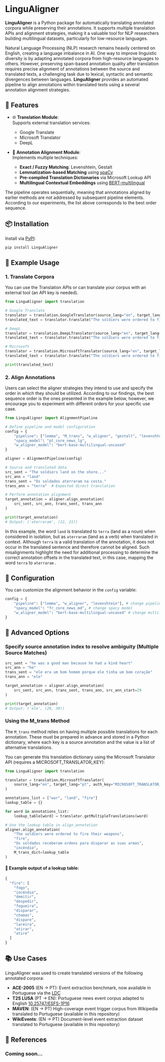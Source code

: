 # LinguAligner

**LinguAligner** is a Python package for automatically translating annotated corpora while preserving their annotations. It supports multiple translation APIs and alignment strategies, making it a valuable tool for NLP researchers building multilingual datasets, particularly for low-resource languages.

Natural Language Processing (NLP) research remains heavily centered on English, creating a language imbalance in AI. One way to improve linguistic diversity is by adapting annotated corpora from high-resource languages to others.  However, preserving span-based annotation quality after translation requires precise alignment of annotations between the source and translated texts, a challenging task due to lexical, syntactic and semantic divergences between languages. **LinguAligner** provides an automated pipeline to align annotations within translated texts using a several annotation alignment strategies.

## 🚀 Features

- 🌐 **Translation Module**:  
  Supports external translation services:  
  - Google Translate  
  - Microsoft Translator  
  - DeepL  

- 🧠 **Annotation Alignment Module**:  
  Implements multiple techniques:  
  - **Exact / Fuzzy Matching**: Levenshtein, Gestalt  
  - **Lemmatization-based Matching** using [spaCy](https://spacy.io/)  
  - **Pre-compiled Translation Dictionaries** via Microsoft Lookup API  
  - **Multilingual Contextual Embeddings** using [BERT-multilingual](https://huggingface.co/bert-base-multilingual-uncased)  

The pipeline operates sequentially, meaning that annotations aligned by earlier methods are not addressed by subsequent pipeline elements. According to our experiments, the list above corresponds to the best order sequence.

## 📦 Installation

Install via [PyPI](https://pypi.org/project/LinguAligner/):

```bash
pip install LinguAligner
```

## 🧪 Example Usage
### 1. Translate Corpora
You can use the Translation APIs or can translate your corpus with an external tool (an API key is needed).
```python
from LinguAligner import translation

# Google Translate
translator = translation.GoogleTranslator(source_lang="en", target_lang="pt")
translated_text = translator.translate("The soldiers were ordered to fire their weapons")

# DeepL
translator = translation.DeepLTranslator(source_lang="en", target_lang="pt", key="DEEPL_KEY")
translated_text = translator.translate("The soldiers were ordered to fire their weapons")

# Microsoft
translator = translation.MicrosoftTranslator(source_lang="en", target_lang="pt", key="MICROSOFT_KEY")
translated_text = translator.translate("The soldiers were ordered to fire their weapons")

print(translated_text)

```

### 2. Align Annotations

Users can select the aligner strategies they intend to use and specify the order in which they should be utilized. According to our findings, the best sequence order is the ones presented in the example below, however, we encourage you to experiment with different orders for your specific use case.
    
```python
from LinguAligner import AlignmentPipeline

# Define pipeline and model configuration
config = {
    "pipeline": ["lemma", "M_trans", "w_aligner", "gestalt", "levenshtein"],
    "spacy_model": "pt_core_news_lg",
    "w_aligner_model": "bert-base-multilingual-uncased"
}

aligner = AlignmentPipeline(config)

# Source and translated data
src_sent = "The soldiers land on the shore..."
src_ann = "land"
trans_sent = "Os soldados aterraram na costa."
trans_ann = "terra"  # Expected direct translation

# Perform annotation alignment
target_annotation = aligner.align_annotation(
    src_sent, src_ann, trans_sent, trans_ann
)

print(target_annotation)
# Output: ('aterraram', (12, 21))
```

In this example, the word `land` is translated to `terra` (land as a noun) when considered in isolation, but as `aterraram` (land as a verb) when translated in context. Although `terra` is a valid translation of the annotation, it does not occur in the translated sentence and therefore cannot be aligned. Such misalignments highlight the need for additional processing to determine the correct annotation offsets in the translated text, in this case, mapping the word `terra` to `aterraram` .


## 🔧 Configuration

You can customize the alignment behavior in the `config` variable:

```python
config = {
    "pipeline": ["lemma", "w_aligner", "levenshtein"], # change pipeline elements and order
    "spacy_model": "fr_core_news_md", # change spacy model
    "w_aligner_model": "bert-base-multilingual-uncased" # change multilingual model
}
```

## 🔧 Advanced Options

### Specify source annotation index to resolve ambiguity (Multiple Source Matches)
```python
src_sent = "he was a good man because he had a kind heart"
src_ann = "he"
trans_sent = "ele era um bom homem porque ele tinha um bom coração"
trans_ann = "ele"

target_annotation = aligner.align_annotation(
    src_sent, src_ann, trans_sent, trans_ann, src_ann_start=29
)

print(target_annotation)
# Output: ('ele', (28, 30))
```

### Using the M_trans Method
The `M_trans` method relies on having multiple possible translations for each annotation. These must be prepared in advance and stored in a Python dictionary, where each key is a source annotation and the value is a list of alternative translations.

You can generate this translation dictionary using the Microsoft Translator API (requires a MICROSOFT_TRANSLATOR_KEY):


```python
from LinguAligner import translation

translator = translation.MicrosoftTranslator(
    source_lang="en", target_lang="pt", auth_key="MICROSOFT_TRANSLATOR_KEY"
)

annotations_list = ["war", "land", "fire"]
lookup_table = {}

for word in annotations_list:
    lookup_table[word] = translator.getMultipleTranslations(word)

# Use the lookup table in align_annotation
aligner.align_annotation(
    "The soldiers were ordered to fire their weapons",
    "fire",
    "Os soldados receberam ordens para disparar as suas armas",
    "incêndio",
    M_trans_dict=lookup_table
)
```


#### 🔎 Example output of a lookup table:

```python
{
  "fire": [
    "fogo",
    "incêndio",
    "demitir",
    "despedir",
    "fogueira",
    "disparar",
    "chamas",
    "dispare",
    "lareira",
    "atirar",
    "atire"
  ]
}

```
## 📚 Use Cases

LinguAligner was used to create translated versions of the following annotated corpora:

- **ACE-2005** (EN → PT): Event extraction benchmark, now available in Portuguese via the [LDC](https://catalog.ldc.upenn.edu/LDC2024T05)  
- **T2S LUSA** (PT → EN): Portuguese news event corpus adapted to English [10.25747/ESFS-1P16](https://doi.org/10.25747/ESFS-1P16)  
- **MAVEN**: (EN → PT) High-coverage event trigger corpus from Wikipedia translated to Portuguese (available in this repository)
- **WikiEvents**: (EN → PT) Document-level event extraction dataset translated to Portuguese (available in this repository)


## 🧩 References

### Coming soon...

